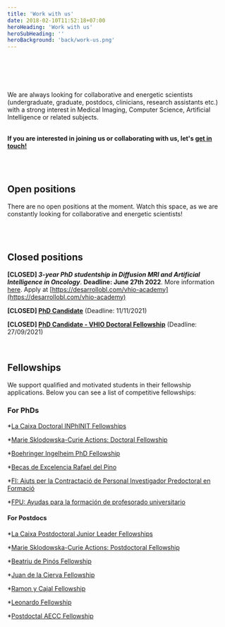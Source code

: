 ```yaml
---
title: 'Work with us'
date: 2018-02-10T11:52:18+07:00
heroHeading: 'Work with us'
heroSubHeading: ''
heroBackground: 'back/work-us.png'
---
```

# &nbsp;

We are always looking for collaborative and energetic scientists (undergraduate, graduate, postdocs, clinicians, research assistants etc.) with a strong interest in Medical Imaging, Computer Science, Artificial Intelligence or related subjects. <br/>  &nbsp;&nbsp;

**If you are interested in joining us or collaborating with us, let's [get in touch!](https://radiomicsgroup.github.io/contact)**

&nbsp;&nbsp;&nbsp;&nbsp;&nbsp;&nbsp;&nbsp;&nbsp;&nbsp;&nbsp;&nbsp;&nbsp;&nbsp;&nbsp;&nbsp;&nbsp;&nbsp;&nbsp;&nbsp;&nbsp;&nbsp;&nbsp;&nbsp;&nbsp;&nbsp;&nbsp;&nbsp;&nbsp;&nbsp;&nbsp;&nbsp;&nbsp;&nbsp;&nbsp;&nbsp;&nbsp;&nbsp;&nbsp;&nbsp;&nbsp;&nbsp;&nbsp;&nbsp;&nbsp;&nbsp;&nbsp;&nbsp;&nbsp;&nbsp;&nbsp;&nbsp;&nbsp;&nbsp;&nbsp;&nbsp;&nbsp;&nbsp;&nbsp;&nbsp;&nbsp;&nbsp;&nbsp;&nbsp;&nbsp;&nbsp;&nbsp;&nbsp;&nbsp;&nbsp;&nbsp;&nbsp;&nbsp;&nbsp;&nbsp;&nbsp;&nbsp;&nbsp;&nbsp;&nbsp;&nbsp;&nbsp;&nbsp;&nbsp;&nbsp;&nbsp;&nbsp;&nbsp;&nbsp;&nbsp;&nbsp;&nbsp;&nbsp;&nbsp;&nbsp;&nbsp;&nbsp;&nbsp;&nbsp;&nbsp;&nbsp;&nbsp;&nbsp;&nbsp;&nbsp;&nbsp;      <br/> 
<br/>



## Open positions

There are no open positions at the moment. Watch this space, as we are constantly looking for collaborative and energetic scientists!

&nbsp;&nbsp;&nbsp;&nbsp;&nbsp;&nbsp;&nbsp;&nbsp;&nbsp;&nbsp;&nbsp;&nbsp;&nbsp;&nbsp;&nbsp;&nbsp;&nbsp;&nbsp;&nbsp;&nbsp;&nbsp;&nbsp;&nbsp;&nbsp;&nbsp;&nbsp;&nbsp;&nbsp;&nbsp;&nbsp;&nbsp;&nbsp;&nbsp;&nbsp;&nbsp;&nbsp;&nbsp;&nbsp;&nbsp;&nbsp;&nbsp;&nbsp;&nbsp;&nbsp;&nbsp;&nbsp;&nbsp;&nbsp;&nbsp;&nbsp;&nbsp;&nbsp;&nbsp;&nbsp;&nbsp;&nbsp;&nbsp;&nbsp;&nbsp;&nbsp;&nbsp;&nbsp;&nbsp;&nbsp;&nbsp;&nbsp;&nbsp;&nbsp;&nbsp;&nbsp;&nbsp;&nbsp;&nbsp;&nbsp;&nbsp;&nbsp;&nbsp;&nbsp;&nbsp;&nbsp;&nbsp;&nbsp;&nbsp;&nbsp;&nbsp;&nbsp;&nbsp;&nbsp;&nbsp;&nbsp;&nbsp;&nbsp;&nbsp;&nbsp;&nbsp;&nbsp;&nbsp;&nbsp;&nbsp;&nbsp;&nbsp;&nbsp;&nbsp;&nbsp;&nbsp;      <br/> 
<br/>



## Closed positions


**[CLOSED] _3-year PhD studentship in Diffusion MRI and Artificial Intelligence in Oncology_**. **Deadline: June 27th 2022**. More information [here](https://radiomicsgroup.github.io/misc/phdMRI22final.pdf). Apply at [https://desarrollobl.com/vhio-academy](https://desarrollobl.com/vhio-academy)

**[CLOSED] [PhD Candidate](https://www.vhio.net/ref-43-2021-phd-student-in-magnetic-resonance-imaging/)** (Deadline: 11/11/2021)

**[CLOSED] [PhD Candidate - VHIO Doctoral Fellowship](http://vhio.net/sever_ochoa/)** (Deadline: 27/09/2021)


&nbsp;&nbsp;&nbsp;&nbsp;&nbsp;&nbsp;&nbsp;&nbsp;&nbsp;&nbsp;&nbsp;&nbsp;&nbsp;&nbsp;&nbsp;&nbsp;&nbsp;&nbsp;&nbsp;&nbsp;&nbsp;&nbsp;&nbsp;&nbsp;&nbsp;&nbsp;&nbsp;&nbsp;&nbsp;&nbsp;&nbsp;&nbsp;&nbsp;&nbsp;&nbsp;&nbsp;&nbsp;&nbsp;&nbsp;&nbsp;&nbsp;&nbsp;&nbsp;&nbsp;&nbsp;&nbsp;&nbsp;&nbsp;&nbsp;&nbsp;&nbsp;&nbsp;&nbsp;&nbsp;&nbsp;&nbsp;&nbsp;&nbsp;&nbsp;&nbsp;&nbsp;&nbsp;&nbsp;&nbsp;&nbsp;&nbsp;&nbsp;&nbsp;&nbsp;&nbsp;&nbsp;&nbsp;&nbsp;&nbsp;&nbsp;&nbsp;&nbsp;&nbsp;&nbsp;&nbsp;&nbsp;&nbsp;&nbsp;&nbsp;&nbsp;&nbsp;&nbsp;&nbsp;&nbsp;&nbsp;&nbsp;&nbsp;&nbsp;&nbsp;&nbsp;&nbsp;&nbsp;&nbsp;&nbsp;&nbsp;&nbsp;&nbsp;&nbsp;&nbsp;&nbsp;      <br/>                                                                               


## Fellowships

We support qualified and motivated students in their fellowship applications. Below you can see a list of competitive fellowships:

### For PhDs

  *[La Caixa Doctoral INPhINIT Fellowships](https://fundacionlacaixa.org/es/becas-doctorado-inphinit-convocatoria)

  *[Marie Sklodowska-Curie Actions: Doctoral Fellowship](https://ec.europa.eu/research/mariecurieactions/calls/msca-doctoral-networks-2021)

  *[Boehringer Ingelheim PhD Fellowship](https://www.bifonds.de/fellowships-grants/phd-fellowships.html)

  *[Becas de Excelencia Rafael del Pino](https://frdelpino.es/categoria-beca/01_becas-de-excelencia/)

  *[FI: Ajuts per la Contractació de Personal Investigador Predoctoral en Formació](https://agaur.gencat.cat/es/beques-i-ajuts/convocatories-per-temes/Ajuts-per-a-la-contractacio-de-personal-investigador-predoctoral-en-formacio-FI-2022)

  *[FPU: Ayudas para la formación de profesorado universitario](https://www.educacionyfp.gob.es/servicios-al-ciudadano/catalogo/general/99/998758/ficha/998758-informacion-comun.html)


#### For Postdocs

  *[La Caixa Postdoctoral Junior Leader Fellowships](https://fundacionlacaixa.org/es/becas-posdoctorado-junior-leader-convocatoria)

  *[Marie Sklodowska-Curie Actions: Postdoctoral Fellowship](https://ec.europa.eu/research/mariecurieactions/actions/postdoctoral-fellowships)

  *[Beatriu de Pinós Fellowship](https://agaur.gencat.cat/es/Beatriu-de-Pinos/convocatories/estat-de-les-convocatories/)

  *[Juan de la Cierva Fellowship](https://www.aei.gob.es/convocatorias/buscador-convocatorias/ayudas-contratos-juan-cierva-formacion-2021)

  *[Ramon y Cajal Fellowship](https://www.deusto.es/cs/Satellite/deusto/en/university-deusto/admissions-administration-and-grants/scholarships-and-grants-/ramon-y-cajal/beca)

  *[Leonardo Fellowship](https://www.redleonardo.es/becas/becas-leonardo-investigadores-creadores-culturales-2021/)

  *[Postdoctal AECC Fellowship](https://www.contraelcancer.es/es/area-investigador/ayudas/talento/Postdoctoral-2021)

